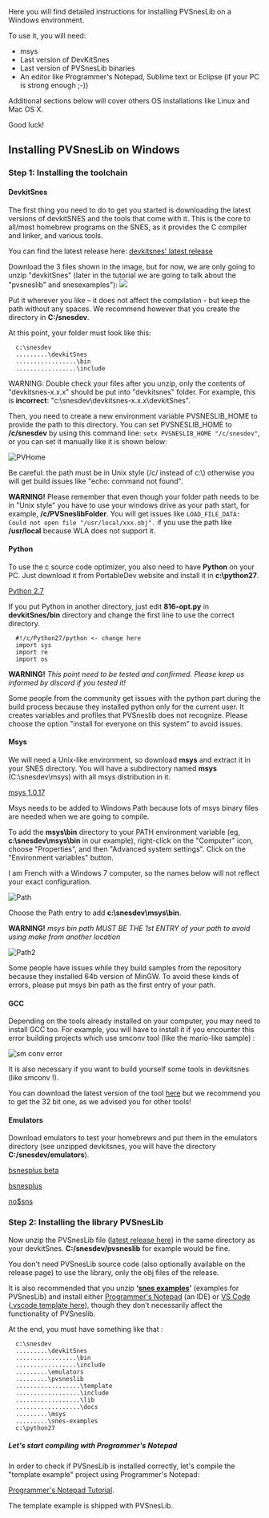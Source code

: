 Here you will find detailed instructions for installing PVSnesLib on a Windows environment. 
 
To use it, you will need:  
  * msys  
  * Last version of DevKitSnes 
  * Last version of PVSnesLib binaries  
  * An editor like Programmer's Notepad, Sublime text or Eclipse (if your PC is strong enough ;-))  

Additional sections below will cover others OS installations like Linux and Mac OS X.  

Good luck!  

## Installing PVSnesLib on Windows

### Step 1: Installing the toolchain

#### DevkitSnes

The first thing you need to do to get you started is downloading the latest versions of devkitSNES and the tools that come with it. This is the core to all/most homebrew programs on the SNES, as it provides the C compiler and linker, and various tools.  

You can find the latest release here: [devkitsnes' latest release](https://github.com/alekmaul/pvsneslib/releases/latest)  

Download the 3 files shown in the image, but for now, we are only going to unzip "devkitSnes" (later in the tutorial we are going to talk about the "pvsneslib" and snesexamples"):
![](https://user-images.githubusercontent.com/1707641/134707564-a113483e-4ffa-471f-9518-f8ea57c7f187.png)

Put it wherever you like – it does not affect the compilation - but keep the path without any spaces.
We recommend however that you create the directory in **C:/snesdev**.

At this point, your folder must look like this:
```
  c:\snesdev
  .........\devkitSnes
  .................\bin
  .................\include
```

WARNING: Double check your files after you unzip, only the contents of "devkitsnes-x.x.x" should be put into "devkitsnes" folder. For example, this is **incorrect**: "c:\snesdev\devkitsnes-x.x.x\devkitSnes".

Then, you need to create a new environment variable PVSNESLIB_HOME to provide the path to this directory.
You can set PVSNESLIB_HOME to **/c/snesdev** by using this command line:
`setx PVSNESLIB_HOME "/c/snesdev"`, or you can set it manually like it is shown below:

![PVHome](https://www.portabledev.com/wp-content/uploads/2020/12/home_var.png)

Be careful: the path must be in Unix style (/c/ instead of c:\\) otherwise you will get build issues like "echo: command not found".

**WARNING!** Please remember that even though your folder path needs to be in "Unix style" you have to use your windows drive as your path start, for example, **/c/PVSneslibFolder**.
You will get issues like `LOAD_FILE_DATA: Could not open file "/usr/local/xxx.obj".` if you use the path like **/usr/local** because WLA does not support it.

#### Python

To use the c source code optimizer, you also need to have **Python** on your PC. Just download it from PortableDev website and install it in **c:\python27**.

<a id="python27" href="https://www.portabledev.com/wp-content/files/python-2.7.9.msi">Python 2.7</a>

If you put Python in another directory, just edit **816-opt.py** in **devkitSnes/bin** directory and change the first line to use the correct directory.  
```
  #!/c/Python27/python <- change here
  import sys
  import re
  import os
```

**WARNING!** _This point need to be tested and confirmed. Please keep us informed by discord if you tested it!_

Some people from the community get issues with the python part during the build process because they installed python only for the current user. It creates variables and profiles that PVSneslib does not recognize. Please choose the option "install for everyone on this system" to avoid issues.

#### Msys

We will need a Unix-like environment, so download **msys**  and extract it in your SNES directory. You will have a subdirectory named **msys** (C:\snesdev\msys) with all msys distribution in it.

<a id="msys1017" href="https://www.portabledev.com/wp-content/files/msys-1.0.17.exe">msys 1.0.17</a>

Msys needs to be added to Windows Path because lots of msys binary files are needed when we are going to compile.  

To add the **msys\bin** directory to your PATH environment variable (eg,  **c:\snesdev\msys\bin** in our example), right-click on the "Computer" icon, choose "Properties", and then "Advanced system settings". Click on the "Environment variables" button. 
 
I am French with a Windows 7 computer, so the names below will not reflect your exact configuration.

![Path](http://www.portabledev.com/wp-content/uploads/2018/02/pn_tools_04.jpg)

Choose the Path entry to add **c:\snesdev\msys\bin**.  

**WARNING!** _msys bin path MUST BE THE 1st ENTRY of your path to avoid using make from another location_

![Path2](https://www.portabledev.com/wp-content/uploads/2021/06/msyspath.png)

Some people have issues while they build samples from the repository because they installed 64b version of MinGW. To avoid these kinds of errors, please put msys bin path as the first entry of your path.

#### GCC 

Depending on the tools already installed on your computer, you may need to install GCC too.
For example, you will have to install it if you encounter this error building projects which use smconv tool (like the mario-like sample) :

![sm conv error](https://user-images.githubusercontent.com/981773/120016823-5e926300-bfe5-11eb-9ec3-c76223072ae0.png)

It is also necessary if you want to build yourself some tools in devkitsnes (like smconv !).

You can download the latest version of the tool [here](https://sourceforge.net/projects/tdm-gcc/) but we recommend you to get the 32 bit one, as we advised you for other tools!


#### Emulators  

Download emulators to test your homebrews and put them in the emulators directory (see unzipped devkitsnes, you will have the directory **C:/snesdev/emulators**).  

[bsnesplus beta](http://revenant1.net/bsnes-plus-benny-win64.zip)

[bsnesplus](https://github.com/devinacker/bsnes-plus/releases)

[no$sns](http://problemkaputt.de/sns.htm)

### Step 2: Installing the library PVSnesLib

Now unzip the PVSnesLib file ([latest release here](https://github.com/alekmaul/pvsneslib/releases/latest)) in the same directory as your devkitSnes. **C:/snesdev/pvsneslib** for example would be fine. 

You don't need PVSnesLib source code (also optionally available on the release page) to use the library, only the obj files of the release.

It is also recommended that you unzip **‘[snes examples](https://github.com/alekmaul/pvsneslib/releases/latest)’** (examples for PVSnesLib) and install either [Programmer's Notepad](http://www.pnotepad.org/download/) (an IDE) or [VS Code](https://code.visualstudio.com) ([.vscode template here](https://github.com/alekmaul/pvsneslib/tree/master/vscode-template)), though they don’t necessarily affect the functionality of PVSneslib. 

At the end, you must have something like that :  
```
  c:\snesdev
  .........\devkitSnes
  .................\bin
  .................\include
  .........\emulators
  .........\pvsneslib
  ..................\template
  ..................\include
  ..................\lib
  ..................\docs
  .........\msys
  .........\snes-examples
  c:\python27
```

##### Let's start compiling with Programmer's Notepad

In order to check if PVSnesLib is installed correctly, let's compile the "template example" project using Programmer's Notepad:

[Programmer's Notepad Tutorial](https://github.com/alekmaul/pvsneslib/wiki/PVSneslib-and-Programmer-Notepad).

The template example is shipped with PVSnesLib.